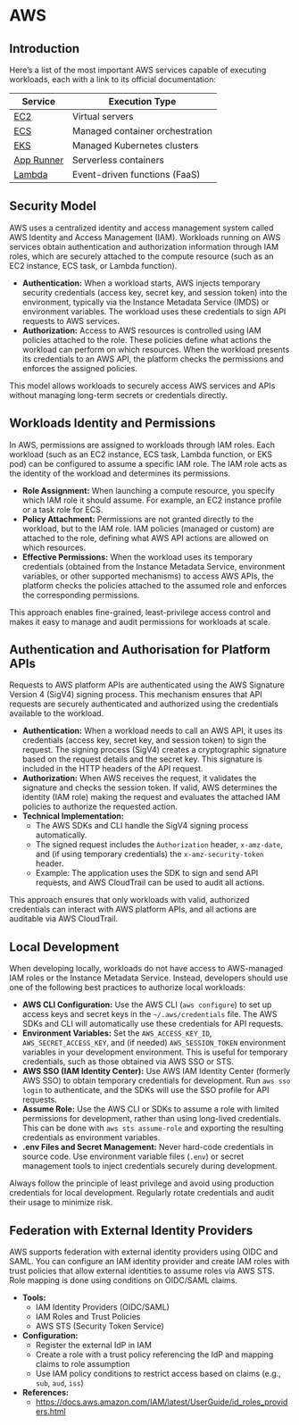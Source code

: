 # AWS

## Introduction

Here’s a list of the most important AWS services capable of executing workloads, each with a link to its official documentation:

| Service                                               | Execution Type                   |
| ----------------------------------------------------- | -------------------------------- |
| [EC2](https://docs.aws.amazon.com/ec2/)               | Virtual servers                  |
| [ECS](https://docs.aws.amazon.com/ecs/)               | Managed container orchestration  |
| [EKS](https://docs.aws.amazon.com/eks/)               | Managed Kubernetes clusters      |
| [App Runner](https://docs.aws.amazon.com/apprunner/)  | Serverless containers            |
| [Lambda](https://docs.aws.amazon.com/lambda/)         | Event-driven functions (FaaS)    |



## Security Model

AWS uses a centralized identity and access management system called AWS Identity and Access Management (IAM). Workloads running on AWS services obtain authentication and authorization information through IAM roles, which are securely attached to the compute resource (such as an EC2 instance, ECS task, or Lambda function).

- **Authentication:** When a workload starts, AWS injects temporary security credentials (access key, secret key, and session token) into the environment, typically via the Instance Metadata Service (IMDS) or environment variables. The workload uses these credentials to sign API requests to AWS services.
- **Authorization:** Access to AWS resources is controlled using IAM policies attached to the role. These policies define what actions the workload can perform on which resources. When the workload presents its credentials to an AWS API, the platform checks the permissions and enforces the assigned policies.

This model allows workloads to securely access AWS services and APIs without managing long-term secrets or credentials directly.

## Workloads Identity and Permissions

In AWS, permissions are assigned to workloads through IAM roles. Each workload (such as an EC2 instance, ECS task, Lambda function, or EKS pod) can be configured to assume a specific IAM role. The IAM role acts as the identity of the workload and determines its permissions.

- **Role Assignment:** When launching a compute resource, you specify which IAM role it should assume. For example, an EC2 instance profile or a task role for ECS.
- **Policy Attachment:** Permissions are not granted directly to the workload, but to the IAM role. IAM policies (managed or custom) are attached to the role, defining what AWS API actions are allowed on which resources.
- **Effective Permissions:** When the workload uses its temporary credentials (obtained from the Instance Metadata Service, environment variables, or other supported mechanisms) to access AWS APIs, the platform checks the policies attached to the assumed role and enforces the corresponding permissions.

This approach enables fine-grained, least-privilege access control and makes it easy to manage and audit permissions for workloads at scale.

## Authentication and Authorisation for Platform APIs

Requests to AWS platform APIs are authenticated using the AWS Signature Version 4 (SigV4) signing process. This mechanism ensures that API requests are securely authenticated and authorized using the credentials available to the workload.

- **Authentication:** When a workload needs to call an AWS API, it uses its credentials (access key, secret key, and session token) to sign the request. The signing process (SigV4) creates a cryptographic signature based on the request details and the secret key. This signature is included in the HTTP headers of the API request.
- **Authorization:** When AWS receives the request, it validates the signature and checks the session token. If valid, AWS determines the identity (IAM role) making the request and evaluates the attached IAM policies to authorize the requested action.
- **Technical Implementation:**
    - The AWS SDKs and CLI handle the SigV4 signing process automatically.
    - The signed request includes the `Authorization` header, `x-amz-date`, and (if using temporary credentials) the `x-amz-security-token` header.
    - Example: The application uses the SDK to sign and send API requests, and AWS CloudTrail can be used to audit all actions.

This approach ensures that only workloads with valid, authorized credentials can interact with AWS platform APIs, and all actions are auditable via AWS CloudTrail.

## Local Development

When developing locally, workloads do not have access to AWS-managed IAM roles or the Instance Metadata Service. Instead, developers should use one of the following best practices to authorize local workloads:

- **AWS CLI Configuration:** Use the AWS CLI (`aws configure`) to set up access keys and secret keys in the `~/.aws/credentials` file. The AWS SDKs and CLI will automatically use these credentials for API requests.
- **Environment Variables:** Set the `AWS_ACCESS_KEY_ID`, `AWS_SECRET_ACCESS_KEY`, and (if needed) `AWS_SESSION_TOKEN` environment variables in your development environment. This is useful for temporary credentials, such as those obtained via AWS SSO or STS.
- **AWS SSO (IAM Identity Center):** Use AWS IAM Identity Center (formerly AWS SSO) to obtain temporary credentials for development. Run `aws sso login` to authenticate, and the SDKs will use the SSO profile for API requests.
- **Assume Role:** Use the AWS CLI or SDKs to assume a role with limited permissions for development, rather than using long-lived credentials. This can be done with `aws sts assume-role` and exporting the resulting credentials as environment variables.
- **.env Files and Secret Management:** Never hard-code credentials in source code. Use environment variable files (`.env`) or secret management tools to inject credentials securely during development.

Always follow the principle of least privilege and avoid using production credentials for local development. Regularly rotate credentials and audit their usage to minimize risk.

## Federation with External Identity Providers

AWS supports federation with external identity providers using OIDC and SAML. You can configure an IAM identity provider and create IAM roles with trust policies that allow external identities to assume roles via AWS STS. Role mapping is done using conditions on OIDC/SAML claims.

- **Tools:**
    - IAM Identity Providers (OIDC/SAML)
    - IAM Roles and Trust Policies
    - AWS STS (Security Token Service)
- **Configuration:**
    - Register the external IdP in IAM
    - Create a role with a trust policy referencing the IdP and mapping claims to role assumption
    - Use IAM policy conditions to restrict access based on claims (e.g., `sub`, `aud`, `iss`)
- **References:**
    - https://docs.aws.amazon.com/IAM/latest/UserGuide/id_roles_providers.html